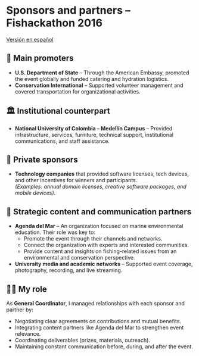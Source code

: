 # Sponsors and partners – Fishackathon 2016  
[Versión en español](../es/03_patrocinadores-aliados.md)

## 🤝 Main promoters
- **U.S. Department of State** – Through the American Embassy, promoted the event globally and funded catering and hydration logistics.  
- **Conservation International** – Supported volunteer management and covered transportation for organizational activities.

## 🏛 Institutional counterpart
- **National University of Colombia – Medellín Campus** – Provided infrastructure, services, furniture, technical support, institutional communications, and staff assistance.

## 💼 Private sponsors
- **Technology companies** that provided software licenses, tech devices, and other incentives for winners and participants.  
  *(Examples: annual domain licenses, creative software packages, and mobile devices)*.

## 📢 Strategic content and communication partners
- **Agenda del Mar** – An organization focused on marine environmental education. Their role was key to:
  - Promote the event through their channels and networks.
  - Connect the organization with experts and interested communities.
  - Provide content and insights on fishing-related issues from an environmental and conservation perspective.
- **University media and academic networks** – Supported event coverage, photography, recording, and live streaming.

## 🙋‍♀️ My role
As **General Coordinator**, I managed relationships with each sponsor and partner by:
- Negotiating clear agreements on contributions and mutual benefits.
- Integrating content partners like Agenda del Mar to strengthen event relevance.
- Coordinating deliverables (prizes, materials, outreach).
- Maintaining constant communication before, during, and after the event.
